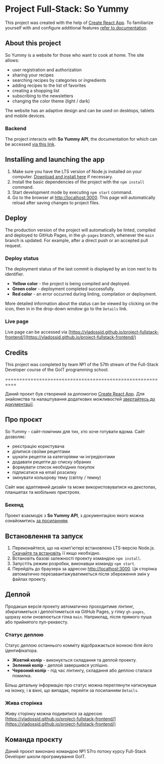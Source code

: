 # Project Full-Stack: So Yummy

This project was created with the help of
[Create React App](https://github.com/facebook/create-react-app). To familiarize yourself with and configure additional features
[refer to documentation](https://facebook.github.io/create-react-app/docs/getting-started).

## About this project

So Yummy is a website for those who want to cook at home. The site allows:
* user registration and authorization
* sharing your recipes
* searching recipes by categories or ingredients
* adding recipes to the list of favorites
* creating a shopping list
* subscribing to the newsletters
* changing the color theme (light / dark)

The website has an adaptive design and can be used on desktops, tablets and mobile devices.

### Backend

The project interacts with **So Yummy API**, the documentation for which can be accessed [via this link](https://backend-soyummy.onrender.com/api-docs/).

## Installing and launching the app

1. Make sure you have the LTS version of Node.js installed on your computer.
   [Download and install here](https://nodejs.org/en/) if necessary.
2. Install the basic dependencies of the project with the `npm install` command.
3. Start development mode by executing `npm start` command.
4. Go to the browser at [http://localhost:3000](http://localhost:3000).
   This page will automatically reload after saving changes to project files.

## Deploy

The production version of the project will automatically be linted, compiled and deployed to GitHub Pages, in the `gh-pages` branch, whenever the `main` branch is updated. For example, after a direct push or an accepted pull request. 

### Deploy status

The deployment status of the last commit is displayed by an icon next to its identifier.

- **Yellow color** - the project is being compiled and deployed.
- **Green color** - deployment completed successfully.
- **Red color** - an error occurred during linting, compilation or deployment.

More detailed information about the status can be viewed by clicking on the icon, then in
in the drop-down window go to the `Details` link.

### Live page

Live page can be accessed via [https://vladossid.github.io/project-fullstack-frontend/](https://vladossid.github.io/project-fullstack-frontend/)

## Credits

This project was completed by team №1 of the 57th stream of the Full-Stack Developer course of the GoIT programming school.

==========================================================

Даний проєкт був створений за допомогою
[Create React App](https://github.com/facebook/create-react-app). Для знайомства та налаштування додаткових можливостей
[звертайтесь до документації](https://facebook.github.io/create-react-app/docs/getting-started).

## Про проєкт

So Yummy - сайт-помічник для тих, хто хоче готувати вдома. Сайт дозволяє:
* реєстрацію користувача
* ділитися своїми рецептами
* шукати рецепти за категоріями чи інгредієнтами
* додавати рецепти до списку обраних
* формувати список необхідних покупок
* підписатися на email розсилку 
* змінувати кольорову тему (світлу / темну)

Сайт має адаптивний дизайн та може використовуватися на декстопах, планшетах та мобільних пристроях. 

### Бекенд

Проект взаємодіє з **So Yummy API**, з документацією якого можна ознайомитись [за посиланням](https://backend-soyummy.onrender.com/api-docs/).

## Встановлення та запуск

1. Переконайтеся, що на комп'ютері встановлено LTS-версію Node.js.
   [Скачайте та встановіть](https://nodejs.org/en/) її якщо необхідно.
2. Встановіть базові залежності проекту командою `npm install`.
3. Запустіть режим розробки, виконавши команду `npm start`.
4. Перейдіть до браузера за адресою [http://localhost:3000](http://localhost:3000).
   Ця сторінка автоматично перезавантажуватиметься після збереження змін у
   файлах проекту.

## Деплой

Продакшн версія проекту автоматично проходитиме лінтинг, збиратиметься і деплоїтиметься на GitHub Pages, у гілку `gh-pages`, щоразу коли оновлюється гілка `main`. Наприклад, після прямого пуша або прийнятого пул-реквесту. 

### Статус деплою

Статус деплою останнього комміту відображається іконкою біля його ідентифікатора.

- **Жовтий колір** - виконується складання та деплой проекту.
- **Зелений колір** - деплой завершився успішно.
- **Червоний колір** - під час лінтингу, складання або деплою сталася помилка.

Більш детальну інформацію про статус можна переглянути натиснувши на іконку, і в
вікні, що випадає, перейти за посиланням `Details`.

### Жива сторінка

Живу сторінку можна подивитися за адресою [https://vladossid.github.io/project-fullstack-frontend/](https://vladossid.github.io/project-fullstack-frontend/)


## Команда проєкту

Даний проєкт виконано командою №1 57го потоку курсу Full-Stack Developer школи програмування GoIT.
